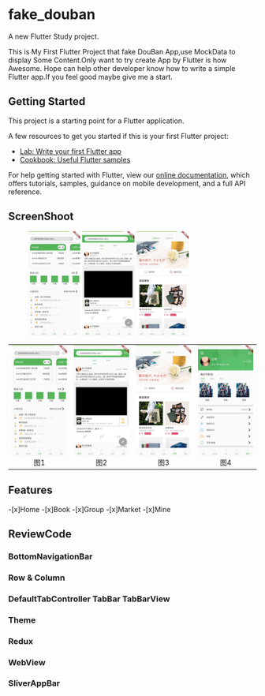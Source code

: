 # fake_douban

A new Flutter Study project.

This is My First Flutter Project that fake DouBan App,use MockData to display Some Content.Only want to try create App by Flutter is how Awesome.
Hope can help other developer know how to write a simple Flutter app.If you feel good maybe give me a start.

## Getting Started

This project is a starting point for a Flutter application.

A few resources to get you started if this is your first Flutter project:

- [Lab: Write your first Flutter app](https://flutter.dev/docs/get-started/codelab)
- [Cookbook: Useful Flutter samples](https://flutter.dev/docs/cookbook)

For help getting started with Flutter, view our
[online documentation](https://flutter.dev/docs), which offers tutorials,
samples, guidance on mobile development, and a full API reference.

## ScreenShoot
<figure class="third">
    <img src="/art/img1.jpeg" width="25%">
    <img src="/art/img2.jpeg" width="25%">
    <img src="/art/img3.jpeg" width="25%">
</figure>

<table>
    <tr>
        <td ><center><img src="/art/img1.jpeg" >图1</center></td>
        <td ><center><img src="/art/img2.jpeg" >图2</center></td>
        <td ><center><img src="/art/img3.jpeg" >图3</center></td>
        <td ><center><img src="/art/img4.jpeg" >图4</center></td>  
    </tr>
</table>

## Features

-[x]Home
-[x]Book
-[x]Group
-[x]Market 
-[x]Mine

## ReviewCode

### BottomNavigationBar

### Row & Column

### DefaultTabController TabBar TabBarView

### Theme

### Redux

### WebView

### SliverAppBar


